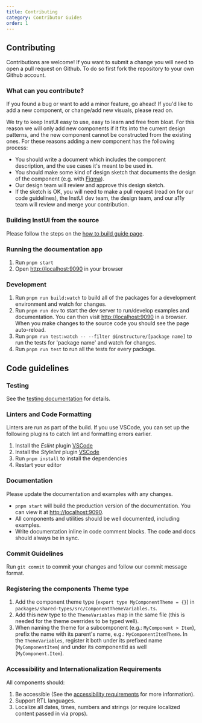 ```yaml
---
title: Contributing
category: Contributor Guides
order: 1
---
```


## Contributing

Contributions are welcome! If you want to submit a change you will need to open a pull request on Github. To do so first fork the repository to your own Github account.

### What can you contribute?

If you found a bug or want to add a minor feature, go ahead! If you'd like to add a new component, or change/add new visuals, please read on.

We try to keep InstUI easy to use, easy to learn and free from bloat.
For this reason we will only add new components if it fits into the current design patterns, and the new component cannot be
constructed from the existing ones. For these reasons adding a new component has the following process:

- You should write a document which includes the component description, and the use cases it's meant to be used in.
- You should make some kind of design sketch that documents the design of the component (e.g. with [Figma](https://www.figma.com/)).
- Our design team will review and approve this design sketch.
- If the sketch is OK, you will need to make a pull request (read on for our code guidelines), the InstUI dev team, the design team, and our a11y team will review and merge your contribution.

### Building InstUI from the source

Please follow the steps on the [how to build guide page](#building-instui).

### Running the documentation app

1. Run `pnpm start`
1. Open [http://localhost:9090](http://localhost:9090) in your browser

### Development

1. Run `pnpm run build:watch` to build all of the packages for a development environment and watch for changes.
1. Run `pnpm run dev` to start the dev server to run/develop examples and documentation. You can then visit [http://localhost:9090](http://localhost:9090) in a browser. When you make changes to the source code you should see the page auto-reload.
1. Run `pnpm run test:watch -- --filter @instructure/[package name]` to run the tests for 'package name' and watch for changes.
1. Run `pnpm run test` to run all the tests for every package.

## Code guidelines

### Testing

See the [testing documentation](#testing-overview) for details.

### Linters and Code Formatting

Linters are run as part of the build. If you use VSCode, you can set up the following plugins to catch lint and formatting errors earlier.

1. Install the _Eslint_ plugin [VSCode](https://github.com/Microsoft/vscode-eslint)
1. Install the _Stylelint_ plugin [VSCode](https://github.com/stylelint/vscode-stylelint)
1. Run `pnpm install` to install the dependencies
1. Restart your editor

### Documentation

Please update the documentation and examples with any changes.

- `pnpm start` will build the production version of the documentation. You can view it at [http://localhost:9090](http://localhost:9090).
- All components and utilities should be well documented, including examples.
- Write documentation inline in code comment blocks. The code and docs should
  always be in sync.

### Commit Guidelines

Run `git commit` to commit your changes and follow our commit message format.

### Registering the components Theme type

1. Add the component theme type (`export type MyComponentTheme = {}`) in `packages/shared-types/src/ComponentThemeVariables.ts`.
2. Add this new type to the `ThemeVariables` map in the same file (this is needed for the theme overrides to be typed well).
3. When naming the theme for a subcomponent (e.g.: `MyComponent > Item`), prefix the name with its parent's name, e.g.: `MyComponentItemTheme`. In the `ThemeVariables`, register it both under its prefixed name (`MyComponentItem`) and under its componentId as well (`MyComponent.Item`).

### Accessibility and Internationalization Requirements

All components should:

1. Be accessible (See the [accessibility requirements](#accessibility) for more information).
1. Support RTL languages.
1. Localize all dates, times, numbers and strings (or require localized content passed in via props).
